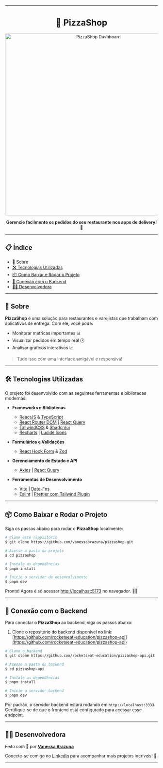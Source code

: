 
---

<h1 align="center">🍕 PizzaShop</h1>

<p align="center">
  <img src="https://i.imgur.com/Ke8gA9S.png" alt="PizzaShop Dashboard" width="600" />
</p>

<p align="center">
  <b>Gerencie facilmente os pedidos do seu restaurante nos apps de delivery! 🚀</b>
</p>

---

## 📋 Índice

- [📖 Sobre](#-sobre)
- [🛠 Tecnologias Utilizadas](#-tecnologias-utilizadas)
- [📦 Como Baixar e Rodar o Projeto](#-como-baixar-e-rodar-o-projeto)
- [🔗 Conexão com o Backend](#-conexão-com-o-backend)
- [👩‍💻 Desenvolvedora](#-desenvolvedora)

---

## 📖 Sobre

**PizzaShop** é uma solução para restaurantes e varejistas que trabalham com aplicativos de entrega. Com ele, você pode:

- Monitorar métricas importantes 📊  
- Visualizar pedidos em tempo real 🕒  
- Analisar gráficos interativos 📈  

> Tudo isso com uma interface amigável e responsiva!

---

## 🛠 Tecnologias Utilizadas

O projeto foi desenvolvido com as seguintes ferramentas e bibliotecas modernas:

- **Frameworks e Bibliotecas**
  - [ReactJS](https://react.dev) & [TypeScript](https://www.typescriptlang.org)
  - [React Router DOM](https://reactrouter.com) | [React Query](https://tanstack.com/)
  - [TailwindCSS](https://tailwindcss.com) & [Shadcn/ui](https://ui.shadcn.com/)
  - [Recharts](https://recharts.org) | [Lucide Icons](https://lucide.dev)

- **Formulários e Validações**
  - [React Hook Form](https://react-hook-form.com/) & [Zod](https://zod.dev)

- **Gerenciamento de Estado e API**
  - [Axios](https://axios-http.com/) | [React Query](https://tanstack.com/)

- **Ferramentas de Desenvolvimento**
  - [Vite](https://vitejs.dev) | [Date-Fns](https://date-fns.org)
  - [Eslint](https://eslint.org) | [Prettier com Tailwind Plugin](https://github.com/tailwindlabs/prettier-plugin-tailwindcss)

---

## 📦 Como Baixar e Rodar o Projeto

Siga os passos abaixo para rodar o **PizzaShop** localmente:

```bash
# Clone este repositório
$ git clone https://github.com/vanessabrazuna/pizzashop.git

# Acesse a pasta do projeto
$ cd pizzashop

# Instale as dependências
$ pnpm install

# Inicie o servidor de desenvolvimento
$ pnpm dev
```

Pronto! Agora é só acessar [http://localhost:5173](http://localhost:5173) no navegador. 🍕✨

---

## 🔗 Conexão com o Backend

Para conectar o **PizzaShop** ao backend, siga os passos abaixo:

1. Clone o repositório do backend disponível no link:  
   [https://github.com/rocketseat-education/pizzashop-api](https://github.com/rocketseat-education/pizzashop-api)

```bash
# Clone o backend
$ git clone https://github.com/rocketseat-education/pizzashop-api.git

# Acesse a pasta do backend
$ cd pizzashop-api

# Instale as dependências
$ pnpm install

# Inicie o servidor backend
$ pnpm dev
```

Por padrão, o servidor backend estará rodando em `http://localhost:3333`. Certifique-se de que o frontend está configurado para acessar esse endpoint.

---

## 👩‍💻 Desenvolvedora

Feito com 💜 por **[Vanessa Brazuna](https://github.com/vanessabrazuna)**

Conecte-se comigo no [LinkedIn](https://www.linkedin.com/in/vanessabrazuna) para acompanhar mais projetos incríveis! 🚀

--- 